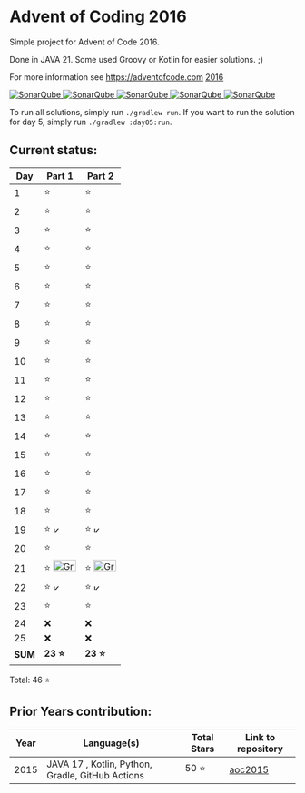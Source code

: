 # Advent of Coding 2016

Simple project for Advent of Code 2016.

Done in JAVA 21. Some used Groovy or Kotlin for easier solutions. ;)

For more information see https://adventofcode.com [2016](https://adventofcode.com/2016)

[![SonarQube](https://sonarcloud.io/api/project_badges/measure?project=de.havox_design.aoc2016%3Aadvent_of_code_2016&metric=alert_status "The current SonarQube analysis status")
![SonarQube](https://sonarcloud.io/api/project_badges/measure?project=de.havox_design.aoc2016%3Aadvent_of_code_2016&metric=coverage "The current coverage")
![SonarQube](https://sonarcloud.io/api/project_badges/measure?project=de.havox_design.aoc2016%3Aadvent_of_code_2016&metric=bugs "The current number of SonarQube bugs")
![SonarQube](https://sonarcloud.io/api/project_badges/measure?project=de.havox_design.aoc2016%3Aadvent_of_code_2016&metric=vulnerabilities "The current number of SonarQube vulnerabilities")
![SonarQube](https://sonarcloud.io/api/project_badges/measure?project=de.havox_design.aoc2016%3Aadvent_of_code_2016&metric=code_smells "The current number of SonarQube code smells")](https://sonarcloud.io/dashboard?id=de.havox_design.aoc2016%3Aadvent_of_code_2016)

To run all solutions, simply run `./gradlew run`. If you want to run the solution for day 5, simply run
`./gradlew :day05:run`.

## Current status:

| Day     | Part 1                                                                                                                                                  | Part 2                                                                                                                                                  |
|---------|---------------------------------------------------------------------------------------------------------------------------------------------------------|---------------------------------------------------------------------------------------------------------------------------------------------------------|
| 1       | ⭐                                                                                                                                                       | ⭐                                                                                                                                                       |
| 2       | ⭐                                                                                                                                                       | ⭐                                                                                                                                                       |
| 3       | ⭐                                                                                                                                                       | ⭐                                                                                                                                                       |
| 4       | ⭐                                                                                                                                                       | ⭐                                                                                                                                                       |
| 5       | ⭐                                                                                                                                                       | ⭐                                                                                                                                                       |
| 6       | ⭐                                                                                                                                                       | ⭐                                                                                                                                                       |
| 7       | ⭐                                                                                                                                                       | ⭐                                                                                                                                                       |
| 8       | ⭐                                                                                                                                                       | ⭐                                                                                                                                                       |
| 9       | ⭐                                                                                                                                                       | ⭐                                                                                                                                                       |
| 10      | ⭐                                                                                                                                                       | ⭐                                                                                                                                                       |
| 11      | ⭐                                                                                                                                                       | ⭐                                                                                                                                                       |
| 12      | ⭐                                                                                                                                                       | ⭐                                                                                                                                                       |
| 13      | ⭐                                                                                                                                                       | ⭐                                                                                                                                                       |
| 14      | ⭐                                                                                                                                                       | ⭐                                                                                                                                                       |
| 15      | ⭐                                                                                                                                                       | ⭐                                                                                                                                                       |
| 16      | ⭐                                                                                                                                                       | ⭐                                                                                                                                                       |
| 17      | ⭐                                                                                                                                                       | ⭐                                                                                                                                                       |
| 18      | ⭐                                                                                                                                                       | ⭐                                                                                                                                                       |
| 19      | ⭐ <img src="https://upload.wikimedia.org/wikipedia/commons/thumb/7/74/Kotlin_Icon.png/600px-Kotlin_Icon.png" width="10" height="10" alt="Kotlin" />     | ⭐ <img src="https://upload.wikimedia.org/wikipedia/commons/thumb/7/74/Kotlin_Icon.png/600px-Kotlin_Icon.png" width="10" height="10" alt="Kotlin" />     |
| 20      | ⭐                                                                                                                                                       | ⭐                                                                                                                                                       |
| 21      | ⭐ <img src="https://upload.wikimedia.org/wikipedia/commons/thumb/3/36/Groovy-logo.svg/200px-Groovy-logo.svg.png" width="40" height="20" alt="Groovy" /> | ⭐ <img src="https://upload.wikimedia.org/wikipedia/commons/thumb/3/36/Groovy-logo.svg/200px-Groovy-logo.svg.png" width="40" height="20" alt="Groovy" /> |
| 22      | ⭐ <img src="https://upload.wikimedia.org/wikipedia/commons/thumb/7/74/Kotlin_Icon.png/600px-Kotlin_Icon.png" width="10" height="10" alt="Kotlin" />     | ⭐ <img src="https://upload.wikimedia.org/wikipedia/commons/thumb/7/74/Kotlin_Icon.png/600px-Kotlin_Icon.png" width="10" height="10" alt="Kotlin" />     |
| 23      | ⭐                                                                                                                                                       | ⭐                                                                                                                                                       |
| 24      | ❌                                                                                                                                                       | ❌                                                                                                                                                       |
| 25      | ❌                                                                                                                                                       | ❌                                                                                                                                                       |
| **SUM** | **23 ⭐**                                                                                                                                                | **23 ⭐**                                                                                                                                                |

Total: 46 ⭐

## Prior Years contribution:
| Year | Language(s)                                       | Total Stars | Link to repository                                  |
|------|---------------------------------------------------|-------------|-----------------------------------------------------|
| 2015 | JAVA 17 , Kotlin, Python, Gradle, GitHub Actions  | 50 ⭐        | [aoc2015](https://github.com/Gentleman1983/aoc2015) |
